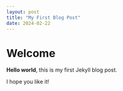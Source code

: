 ```yaml
---
layout: post
title: "My First Blog Post"
date: 2024-02-22
---
```


# Welcome

**Hello world**, this is my first Jekyll blog post.

I hope you like it!
